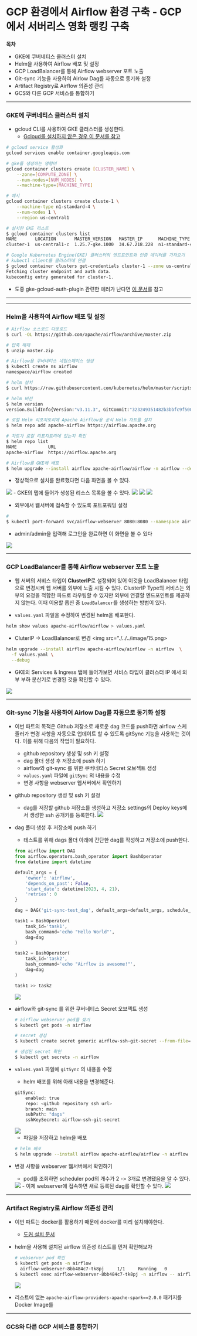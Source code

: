 # GCP 환경에서 Airflow 환경 구축 - GCP에서 서버리스 영화 랭킹 구축

**목차**
- GKE에 쿠버네티스 클러스터 설치
- Helm을 사용하여 Airflow 배포 및 설정
- GCP LoadBalancer를 통해 Airflow webserver 포트 노출
- Git-sync 기능을 사용하여  Airlow Dag를 자동으로 동기화 설정
- Artifact Registry로 Airflow 의존성 관리
- GCS와 다른 GCP 서비스를 통합하기


----
### GKE에 쿠버네티스 클러스터 설치

- gcloud CLI를 사용하여 GKE 클러스터를 생성한다.
    - [Gcloud를 설치하지 않은 경우 이 문서를 참고](https://github.com/ithingv34/GCP/blob/main/first-setup/auth1.md)

```bash
# gcloud service 활성화
gcloud services enable container.googleapis.com

# gke를 생성하는 명령어
gcloud container clusters create [CLUSTER_NAME] \
    --zone=[COMPUTE_ZONE] \
    --num-nodes=[NUM_NODES] \
    --machine-type=[MACHINE_TYPE]

# 예시
gcloud container clusters create cluste-1 \
    --machine-type n1-standard-4 \
    --num-nodes 1 \
    --region us-central1

# 설치한 GKE 리스트 
$ gcloud container clusters list
NAME       LOCATION       MASTER_VERSION   MASTER_IP      MACHINE_TYPE   NODE_VERSION     NUM_NODES  STATUS
cluster-1  us-central1-c  1.25.7-gke.1000  34.67.218.228  n1-standard-4  1.25.7-gke.1000  1          RUNNING

# Google Kubernetes Engine(GKE) 클러스터의 엔드포인트와 인증 데이터를 가져오기
# kubectl client를 클러스터에 연결
$ gcloud container clusters get-credentials cluster-1 --zone us-central1-c --project engaged-aviary-384322
Fetching cluster endpoint and auth data.
kubeconfig entry generated for cluster-1.

```
- 도중 gke-gcloud-auth-plugin 관련한 에러가 난다면 [이 문서](https://github.com/actions/runner-images/issues/6778)를 참고
---

---
### Helm을 사용하여 Airflow 배포 및 설정

```bash
# Airflow 소스코드 다운로드
$ curl -OL https://github.com/apache/airflow/archive/master.zip

# 압축 해제
$ unzip master.zip

# Airflow용 쿠버네티스 네임스페이스 생성
$ kubectl create ns airflow
namespace/airflow created

# helm 설치
$ curl https://raw.githubusercontent.com/kubernetes/helm/master/scripts/get-helm-3 | bash

# helm 버전
$ helm version
version.BuildInfo{Version:"v3.11.3", GitCommit:"323249351482b3bbfc9f5004f65d400aa70f9ae7", GitTreeState:"clean", GoVersion:"go1.20.3"}

# 로컬 Helm 리포지토리에 Apache Airflow용 공식 Helm 차트를 설치
$ helm repo add apache-airflow https://airflow.apache.org

# 차트가 로컬 리포지토리에 있는지 확인
$ helm repo list
NAME            URL
apache-airflow  https://airflow.apache.org

# Airflow를 GKE에 배포
$ helm upgrade --install airflow apache-airflow/airflow -n airflow --debug

```
- 정상적으로 설치를 완료했다면 다음 화면을 볼 수 있다.
<img src="./../../image/10.png">
- GKE의 탭에 들어가 생성된 리소스 목록을 볼 수 있다.
<img src="./../../image/11.png">
<img src="./../../image/12.png">
<img src="./../../image/13.png">

- 외부에서 웹서버에 접속할 수 있도록 포트포워딩 설정
```bash
# 
$ kubectl port-forward svc/airflow-webserver 8080:8080 --namespace airflow
```
- admin/admin을 입력해 로그인을 완료하면 이 화면을 볼 수 있다
<img src="./../../image/14.png">

---

### GCP LoadBalancer를 통해 Airflow webserver 포트 노출

- 웹 서버의 서비스 타입이 **ClusterIP**로 설정되어 있어 이것을 LoadBalancer 타입으로 변경시켜 웹 서버를 외부에 노출 시킬 수 있다.
ClusterIP Type의 서비스는 외부의 요청을 적합한 파드로 라우팅할 수 있지만 외부에 연결할 엔드포인트를 제공하지 않는다. 이때 이용할 옵션 중 `LoadBalancer`를 생성하는 방법이 있다.

- `values.yaml` 파일을 수정하여 변경된 helm을 배포한다.
```bash
helm show values apache-airflow/airflow > values.yaml
```
- CluterIP -> LoadBalancer로 변경
<img src="./../../image/15.png>

```bash
helm upgrade --install airflow apache-airflow/airflow -n airflow  \
  -f values.yaml \
  --debug
```
- GKE의 Services & Ingress 탭에 들어가보면 서비스 타입이 클러스터 IP 에서 외부 부하 분산기로 변경된 것을 확인할 수 있다.
<img src="./../../image/16.png">

---
### Git-sync 기능을 사용하여  Airlow Dag를 자동으로 동기화 설정

- 이번 파트의 목적은 Github 저장소로 새로운 dag 코드를 push하면 airflow 스케줄러가 변경 사항을 자동으로 업데이트 할 수 있도록 gitSync 기능을 사용하는 것이다. 이를 위해 다음의 작업이 필요하다.
  - github repository 생성 및 ssh 키 설정
  - dag 폴더 생성 후 저장소에 push 하기
  - airflow와 git-sync 를 위한 쿠버네티스 Secret 오브젝트 생성
  - `values.yaml` 파일에 `gitSync` 의 내용을 수정
  - 변경 사항을 webserver 웹서버에서 확인하기


- github repository 생성 및 ssh 키 설정

  - dag를 저장할 github 저장소를 생성하고 저장소 settings의 Deploy keys에서 생성한 ssh 공개키를 등록한다.
    <img src="./../../image/17.png">

- dag 폴더 생성 후 저장소에 push 하기
    - 테스트를 위해 dags 폴더 아래에 간단한 dag를 작성하고 저장소에 push한다.
    ```python
    from airflow import DAG
    from airflow.operators.bash_operator import BashOperator
    from datetime import datetime

    default_args = {
        'owner': 'airflow',
        'depends_on_past': False,
        'start_date': datetime(2023, 4, 21),
        'retries': 0
    }

    dag = DAG('git-sync-test_dag', default_args=default_args, schedule_interval='@once')

    task1 = BashOperator(
        task_id='task1',
        bash_command='echo "Hello World"',
        dag=dag
    )

    task2 = BashOperator(
        task_id='task2',
        bash_command='echo "Airflow is awesome!"',
        dag=dag
    )

    task1 >> task2
    ```
    <img src="./../../image/19.png">
    


- airflow와 git-sync 를 위한 쿠버네티스 Secret 오브젝트 생성
    ```bash
    # airflow webserver pod를 찾기
    $ kubectl get pods -n airflow

    # secret 생성
    $ kubectl create secret generic airflow-ssh-git-secret --from-file=gitSshKey=<비밀키 경로> -n airflow

    # 생성된 secret 확인
    $ kubectl get secrets -n airflow
    ```

- `values.yaml` 파일에 `gitSync` 의 내용을 수정
    - helm 배포를 위해 아래 내용을 변경해준다.
    ```bash
    gitSync:
        enabled: true
        repo: <github repository ssh url>
        branch: main
        subPath: "dags"
        sshKeySecret: airflow-ssh-git-secret
    ```
    <img src="./../../image/18.png">
    
    - 파일을 저장하고 helm을 배포
    
    ```bash
    # helm 배포
    $ helm upgrade --install airflow apache-airflow/airflow -n airflow -f values.yaml --debug
    ``` 
- 변경 사항을 webserver 웹서버에서 확인하기
    - pod를 조회하면 scheduler pod의 개수가 2 -> 3개로 변경됐음을 알 수 있다.
    <img src="./../../image/21.png">
    - 이제 webserver에 접속하면 새로 등록된 dag를 확인할 수 있다.
    <img src="./../../image/20.png">
---
### Artifact Registry로 Airflow 의존성 관리

- 이번 파트는 docker를 활용하기 때문에 docker를 미리 설치해야한다.
    - [도커 설치 문서](https://docs.docker.com/engine/install/)

- helm을 사용해 설치된 airflow 의존성 리스트를 먼저 확인해보자
  ```bash
  # webserver pod 확인
  $ kubectl get pods -n airflow
    airflow-webserver-8bb484c7-tk8pj     1/1     Running   0          79m
  $ kubectl exec airflow-webserver-8bb484c7-tk8pj -n airflow -- airflow providers list 
  ``` 
  <img src="./../../image/22.png">

- 리스트에 없는 `apache-airflow-providers-apache-spark==2.0.0` 패키지를 Docker Image를 
---
### GCS와 다른 GCP 서비스를 통합하기 